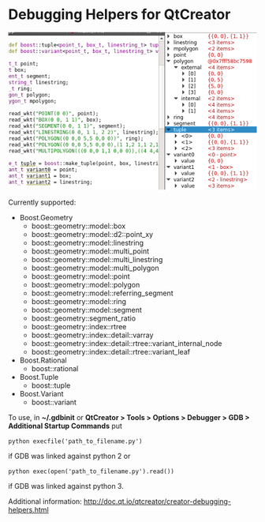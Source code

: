 # Debugging Helpers for QtCreator

![example](example.png)

Currently supported:

* Boost.Geometry
  * boost::geometry::model::box
  * boost::geometry::model::d2::point_xy
  * boost::geometry::model::linestring
  * boost::geometry::model::multi_point
  * boost::geometry::model::multi_linestring
  * boost::geometry::model::multi_polygon
  * boost::geometry::model::point
  * boost::geometry::model::polygon
  * boost::geometry::model::referring_segment
  * boost::geometry::model::ring
  * boost::geometry::model::segment
  * boost::geometry::segment_ratio
  * boost::geometry::index::rtree
  * boost::geometry::index::detail::varray
  * boost::geometry::index::detail::rtree::variant_internal_node
  * boost::geometry::index::detail::rtree::variant_leaf
* Boost.Rational
  * boost::rational
* Boost.Tuple
  * boost::tuple
* Boost.Variant
  * boost::variant

To use, in **~/.gdbinit** or **QtCreator > Tools > Options > Debugger > GDB > Additional Startup Commands** put

    python execfile('path_to_filename.py')

if GDB was linked against python 2 or

    python exec(open('path_to_filename.py').read())

if GDB was linked against python 3.

Additional information: http://doc.qt.io/qtcreator/creator-debugging-helpers.html
